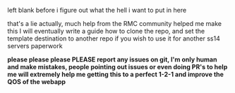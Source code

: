 left blank before i figure out what the hell i want to put in here

that's a lie actually, much help from the RMC community helped me make this
I will eventually write a guide how to clone the repo, and set the template destination to another repo if you wish to use it for another ss14 servers paperwork

**please please please PLEASE report any issues on git, I'm only human and make mistakes, people pointing out issues or even doing PR's to help me will extremely help me getting this to a perfect 1-2-1 and improve the QOS of the webapp**
